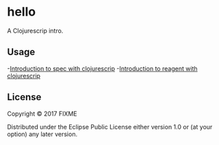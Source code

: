 # hello

A Clojurescrip intro.

## Usage

  -[Introduction to spec with clojurescrip](doc/intro.md)
  -[Introduction to reagent with clojurescrip](doc/reagent.md)

## License

Copyright © 2017 FIXME

Distributed under the Eclipse Public License either version 1.0 or (at
your option) any later version.
